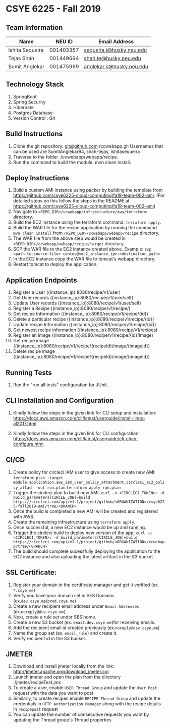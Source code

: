 # CSYE 6225 - Fall 2019

## Team Information

| Name | NEU ID | Email Address |
| --- | --- | --- |
| Ishita Sequeira| 001403357 | sequeira.i@husky.neu.edu |
| Tejas Shah | 001449694 | shah.te@husky.neu.edu |
| Sumit Anglekar | 001475969 | anglekar.s@husky.neu.edu |

## Technology Stack
1. SpringBoot
2. Spring Security
3. Hibernate
4. Postgres Database
5. Version Control : Git

## Build Instructions
1. Clone the git repository: git@github.com:<username>/ccwebapp.git
   Usernames that can be used are SumitAnglekar94, shah-tejas, ishitasequeira
2. Traverse to the folder ./ccwebapp/webapp/recipe.
3. Run the command to build the module: mvn clean install.

## Deploy Instructions
1. Build a custom AMI instance using packer by building the template from https://github.com/csye6225-cloud-computing/fa19-team-002-ami.
    (For detailed steps on this follow the steps in the README at https://github.com/csye6225-cloud-computing/fa19-team-002-ami)
2. Navigate to `<REPO_DIR>/ccwebapp/infrastructure/aws/terraform` directory.
3. Build the EC2 instance using the terraform command: `terraform apply`.
4. Build the WAR file for the recipe application by running the command `mvn clean install` from  `<REPO_DIR>/ccwebapp/webapp/recipe` directory.
5. The WAR file from the above step would be created in `<REPO_DIR>/ccwebapp/webapp/recipe/target` directory.
6. SCP the WAR file to the EC2 instance created above. Example:
    `scp <path-to-source-file> centos@<ec2_instance_ip>:<destination_path>`
7. In the EC2 instance copy the WAR file to tomcat's webapp directory.
8. Restart tomcat to deploy the application.

## Application Endpoints
1. Register a User ({instance_ip}:8080/recipe/v1/user)
2. Get User records ({instance_ip}:8080/recipe/v1/user/self)
3. Update User records ({instance_ip}:8080/recipe/v1/user/self)
4. Register a Recipe ({instance_ip}:8080/recipe/v1/recipe/)
5. Get recipe Information ({instance_ip}:8080/recipe/v1/recipe/{id})
6. Delete a particular recipe ({instance_ip}:8080/recipe/v1/recipe/{id})
7. Update recipe Information ({instance_ip}:8080/recipe/v1/recipe/{id})
8. Get newest recipe information ({instance_ip}:8080/recipe/v1/recipes)
9. Register an image ({instance_ip}:8080/recipe/v1/recipe/{id}/image)
10. Get recipe image ({instance_ip}:8080/recipe/v1/recipe/{recipeId}/image/{imageId})
11. Delete recipe image ({instance_ip}:8080/recipe/v1/recipe/{recipeId}/image/{imageId})

## Running Tests
1. Run the "run all tests" configuration for JUnit.

## CLI Installation and Configuration
1. Kindly follow the steps in the given link for CLI setup and installation:
https://docs.aws.amazon.com/cli/latest/userguide/install-linux-al2017.html

2. Kindly follow the steps in the given link for CLI configuration:
https://docs.aws.amazon.com/cli/latest/userguide/cli-chap-configure.html

## CI/CD
1. Create policy for circleci IAM user to give access to create new AMI: 
    `terraform plan -target module.application.aws_iam_user_policy_attachment.circleci_ec2_policy_attach -out run.plan`
    `terraform apply run.plan`
2. Trigger the circleci plan to build new AMI:
    `curl -u <CIRCLECI_TOKEN>: -d build_parameters[CIRCLE_JOB]=build https://circleci.com/api/v1.1/project/github/<ORGANIZATION>/csye6225-fall2019-ami/tree/<BRANCH>`
3. Once the build is completed a new AMI will be created and registered with AWS.
4. Create the remaining infrastructure using `terraform apply`.
5. Once successful, a new EC2 instance would be up and running.
6. Trigger the circleci build to deploy new version of the app:
    `curl -u <CIRCLECI_TOKEN>: -d build_parameters[CIRCLE_JOB]=build https://circleci.com/api/v1.1/project/github/<ORGANIZATION>/ccwebapp/tree/<BRANCH>`
7. The build should complete sucessfully deploying the application to the EC2 instance and also uploading the latest artifact in the S3 bucket.

## SSL Certificate:
1. Register your domain in the certificate manager and get it verified (ex. `*.csye.me`)
1. Verify you have your domain set in SES Domains (ex.`dev.csye.me`/`prod.csye.me`)
2. Create a new recipient email address under `Email Addresses` (ex.`noreply@dev.csye.me`)  
3. Next, create a rule set under SES home.
4. Create a new S3 bucket (ex. `email.dev.csye.me`)for receiving emails.
5. Add the recipient email id created previously (ex.`noreply@dev.csye.me`)
6. Name the group set (ex. `email_rule`) and create it.
7. Verify recipient id in the S3 bucket.

## JMETER

1. Download and install jmeter locally from the link: http://jmeter.apache.org/download_jmeter.cgi
2. Launch jmeter and open the plan from the directory ./jmeter/recipeTest.jmx
3. To create a user, enable `USER Thread Group` and update the `User Post` request with the data you want to post
4. Similarly, to create recipes enable `RECIPE Thread Group` and update the credentials in `HTTP Authorization Manager` along with the recipe details in `recipepost` request
5. You can update the number of consecutive requests you want by updating the Thread group's Thread properties

